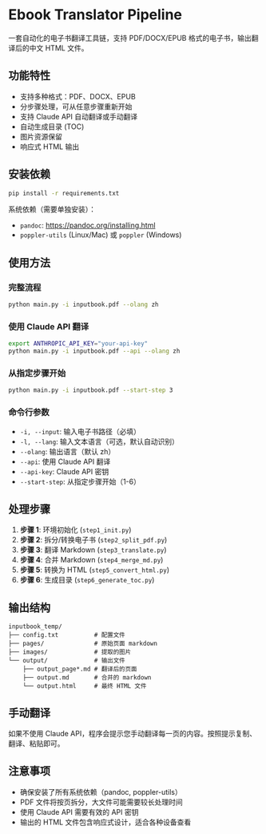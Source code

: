 # Ebook Translator Pipeline

一套自动化的电子书翻译工具链，支持 PDF/DOCX/EPUB 格式的电子书，输出翻译后的中文 HTML 文件。

## 功能特性

- 支持多种格式：PDF、DOCX、EPUB
- 分步骤处理，可从任意步骤重新开始
- 支持 Claude API 自动翻译或手动翻译
- 自动生成目录 (TOC)
- 图片资源保留
- 响应式 HTML 输出

## 安装依赖

```bash
pip install -r requirements.txt
```

系统依赖（需要单独安装）：
- `pandoc`: https://pandoc.org/installing.html
- `poppler-utils` (Linux/Mac) 或 `poppler` (Windows)

## 使用方法

### 完整流程

```bash
python main.py -i inputbook.pdf --olang zh
```

### 使用 Claude API 翻译

```bash
export ANTHROPIC_API_KEY="your-api-key"
python main.py -i inputbook.pdf --api --olang zh
```

### 从指定步骤开始

```bash
python main.py -i inputbook.pdf --start-step 3
```

### 命令行参数

- `-i, --input`: 输入电子书路径（必填）
- `-l, --lang`: 输入文本语言（可选，默认自动识别）
- `--olang`: 输出语言（默认 zh）
- `--api`: 使用 Claude API 翻译
- `--api-key`: Claude API 密钥
- `--start-step`: 从指定步骤开始（1-6）

## 处理步骤

1. **步骤 1**: 环境初始化 (`step1_init.py`)
2. **步骤 2**: 拆分/转换电子书 (`step2_split_pdf.py`)
3. **步骤 3**: 翻译 Markdown (`step3_translate.py`)
4. **步骤 4**: 合并 Markdown (`step4_merge_md.py`)
5. **步骤 5**: 转换为 HTML (`step5_convert_html.py`)
6. **步骤 6**: 生成目录 (`step6_generate_toc.py`)

## 输出结构

```
inputbook_temp/
├── config.txt          # 配置文件
├── pages/              # 原始页面 markdown
├── images/             # 提取的图片
└── output/             # 输出文件
    ├── output_page*.md # 翻译后的页面
    ├── output.md       # 合并的 markdown
    └── output.html     # 最终 HTML 文件
```

## 手动翻译

如果不使用 Claude API，程序会提示您手动翻译每一页的内容。按照提示复制、翻译、粘贴即可。

## 注意事项

- 确保安装了所有系统依赖（pandoc, poppler-utils）
- PDF 文件将按页拆分，大文件可能需要较长处理时间
- 使用 Claude API 需要有效的 API 密钥
- 输出的 HTML 文件包含响应式设计，适合各种设备查看